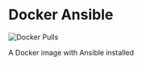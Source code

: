 # Docker Ansible
![Docker Pulls](https://img.shields.io/docker/pulls/buluma/docker-ansible)

A Docker image with Ansible installed
